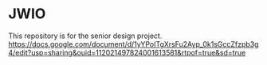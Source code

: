 # JWIO
This repository is for the senior design project.
https://docs.google.com/document/d/1yYPoITgXrsFu2Ayp_0k1sGccZfzpb3g4/edit?usp=sharing&ouid=112021497824001613581&rtpof=true&sd=true
